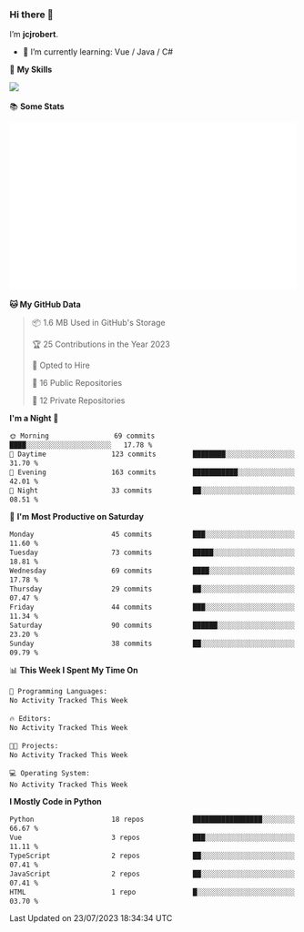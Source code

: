 ### Hi there 👋

I’m **jcjrobert**.

- 🌱 I’m currently learning: Vue / Java / C#

🌟 **My Skills**

![](https://img.shields.io/badge/-Python-3e74a2?style=flat-square&logo=Python&logoColor=fff)

📚 **Some Stats**

![](https://github.com/jcjrobert/github-stats/blob/master/generated/overview.svg)

<!--START_SECTION:waka-->
**🐱 My GitHub Data** 

> 📦 1.6 MB Used in GitHub's Storage 
 > 
> 🏆 25 Contributions in the Year 2023
 > 
> 💼 Opted to Hire
 > 
> 📜 16 Public Repositories 
 > 
> 🔑 12 Private Repositories 
 > 
**I'm a Night 🦉** 

```text
🌞 Morning                69 commits          ████░░░░░░░░░░░░░░░░░░░░░   17.78 % 
🌆 Daytime                123 commits         ████████░░░░░░░░░░░░░░░░░   31.70 % 
🌃 Evening                163 commits         ███████████░░░░░░░░░░░░░░   42.01 % 
🌙 Night                  33 commits          ██░░░░░░░░░░░░░░░░░░░░░░░   08.51 % 
```
📅 **I'm Most Productive on Saturday** 

```text
Monday                   45 commits          ███░░░░░░░░░░░░░░░░░░░░░░   11.60 % 
Tuesday                  73 commits          █████░░░░░░░░░░░░░░░░░░░░   18.81 % 
Wednesday                69 commits          ████░░░░░░░░░░░░░░░░░░░░░   17.78 % 
Thursday                 29 commits          ██░░░░░░░░░░░░░░░░░░░░░░░   07.47 % 
Friday                   44 commits          ███░░░░░░░░░░░░░░░░░░░░░░   11.34 % 
Saturday                 90 commits          ██████░░░░░░░░░░░░░░░░░░░   23.20 % 
Sunday                   38 commits          ██░░░░░░░░░░░░░░░░░░░░░░░   09.79 % 
```


📊 **This Week I Spent My Time On** 

```text
💬 Programming Languages: 
No Activity Tracked This Week

🔥 Editors: 
No Activity Tracked This Week

🐱‍💻 Projects: 
No Activity Tracked This Week

💻 Operating System: 
No Activity Tracked This Week
```

**I Mostly Code in Python** 

```text
Python                   18 repos            █████████████████░░░░░░░░   66.67 % 
Vue                      3 repos             ███░░░░░░░░░░░░░░░░░░░░░░   11.11 % 
TypeScript               2 repos             ██░░░░░░░░░░░░░░░░░░░░░░░   07.41 % 
JavaScript               2 repos             ██░░░░░░░░░░░░░░░░░░░░░░░   07.41 % 
HTML                     1 repo              █░░░░░░░░░░░░░░░░░░░░░░░░   03.70 % 
```




 Last Updated on 23/07/2023 18:34:34 UTC
<!--END_SECTION:waka-->

